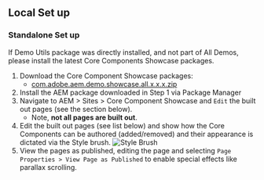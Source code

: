 ## Local Set up

<!--
### All Demos Set up

If Demo Utils was installed the via the All Demos package, then Asset Share Commons is also installed.

-->

### Standalone Set up

If Demo Utils package was directly installed, and not part of All Demos, please install the latest Core Components Showcase packages.

1. Download the Core Component Showcase packages:
	* <a href="https://link.enablementadobe.com/demo-core-components-showcase-all" class="button" target="_blank">com.adobe.aem.demo.showcase.all.x.x.x.zip</a>
2. Install the AEM package downloaded in Step 1 via Package Manager
3. Navigate to AEM > Sites > Core Component Showcase and `Edit` the built out pages (see the section below).
	* Note, **not all pages are built out**.
4. Edit the built out pages (see list below) and show how the Core Components can be authored (added/removed) and their appearance is dictated via the Style brush.
![Style Brush](./core-components-showcase/images/style-brush.png)
5. View the pages as published, editing the page and selecting `Page Properties > View Page as Published` to enable special effects like parallax scrolling.
